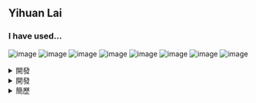 ## Yihuan Lai

### I have used...
![image](https://img.shields.io/badge/C-00599C?style=for-the-badge&logo=c&logoColor=white)
![image](https://img.shields.io/badge/C%2B%2B-00599C?style=for-the-badge&logo=c%2B%2B&logoColor=white)
![image](https://img.shields.io/badge/C%23-239120?style=for-the-badge&logo=c-sharp&logoColor=white)
![image](https://img.shields.io/badge/Python-14354C?style=for-the-badge&logo=python&logoColor=white)
![image](https://img.shields.io/badge/HTML5-E34F26?style=for-the-badge&logo=html5&logoColor=white)
![image](https://img.shields.io/badge/JavaScript-F7DF1E?style=for-the-badge&logo=JavaScript&logoColor=white)
![image](https://img.shields.io/badge/CSS-239120?&style=for-the-badge&logo=css3&logoColor=white)
![image](https://img.shields.io/badge/Dart-0175C2?style=for-the-badge&logo=dart&logoColor=white)

<details>
  <summary>開發</summary>
  
![image](https://img.shields.io/badge/Flask-000000?style=for-the-badge&logo=flask&logoColor=white)
![image](https://img.shields.io/badge/Flutter-02569B?style=for-the-badge&logo=flutter&logoColor=white)
![image](	https://img.shields.io/badge/Unity-100000?style=for-the-badge&logo=unity&logoColor=white)

</details>

<details>
  <summary>開發</summary>
  
![image](https://img.shields.io/badge/Arduino-00979D?style=for-the-badge&logo=Arduino&logoColor=white)
![image](https://img.shields.io/badge/espressif-E7352C?style=for-the-badge&logo=espressif&logoColor=white)
![image](https://img.shields.io/badge/Raspberry%20Pi-A22846?style=for-the-badge&logo=Raspberry%20Pi&logoColor=white)

</details>

<details>
  <summary>簡歷</summary>

  ## 教育
  #### 北科附工 電子科 TYAI
  

</details>
